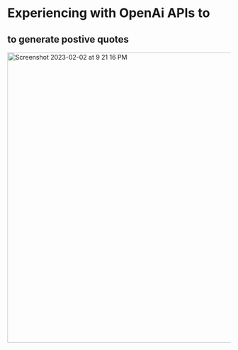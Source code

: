 # Experiencing with OpenAi APIs to
## to generate postive quotes




<img width="654" alt="Screenshot 2023-02-02 at 9 21 16 PM" src="https://user-images.githubusercontent.com/49570980/216497150-076bbfe4-4307-4094-856a-b87a8d252432.png">
